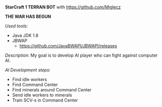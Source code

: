 **StarCraft 1 TERRAN BOT** with https://github.com/Miglecz

**THE WAR HAS BEGUN**

_Used tools:_
  - Java JDK 1.8
  - JBWAP
    - https://github.com/JavaBWAPI/JBWAPI/releases


_Description:_
  My goal is to develop AI player who can fight against computer AI. 

_AI Development steps:_
  - Find idle workers
  - Find Command Center
  - Find minerals around Command Center
  - Send idle workers to minerals
  - Train SCV-s in Command Center
